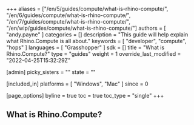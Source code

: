 +++
aliases = ["/en/5/guides/compute/what-is-rhino-compute/", "/en/6/guides/compute/what-is-rhino-compute/", "/en/7/guides/compute/what-is-rhino-compute/", "/en/wip/guides/compute/what-is-rhino-compute/"]
authors = [ "andy.payne" ]
categories = []
description = "This guide will help explain what Rhino.Compute is all about."
keywords = [ "developer", "compute", "hops" ]
languages = [ "Grasshopper" ]
sdk = []
title = "What is Rhino.Compute?"
type = "guides"
weight = 1
override_last_modified = "2022-04-25T15:32:29Z"

[admin]
picky_sisters = ""
state = ""

[included_in]
platforms = [ "Windows", "Mac" ]
since = 0

[page_options]
byline = true
toc = true
toc_type = "single"
+++
## What is Rhino.Compute?